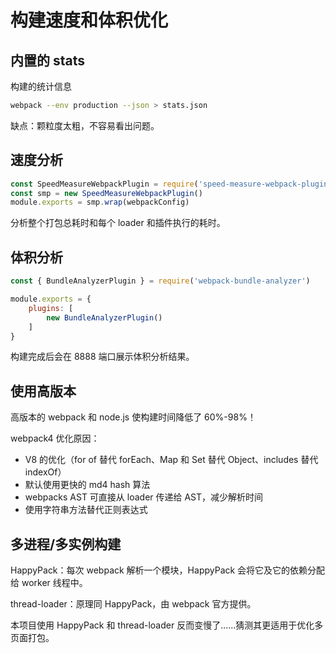 # 构建速度和体积优化

## 内置的 stats

构建的统计信息

```sh
webpack --env production --json > stats.json
```

缺点：颗粒度太粗，不容易看出问题。

## 速度分析

```js
const SpeedMeasureWebpackPlugin = require('speed-measure-webpack-plugin')
const smp = new SpeedMeasureWebpackPlugin()
module.exports = smp.wrap(webpackConfig)
```

分析整个打包总耗时和每个 loader 和插件执行的耗时。

## 体积分析

```js
const { BundleAnalyzerPlugin } = require('webpack-bundle-analyzer')

module.exports = {
    plugins: [
        new BundleAnalyzerPlugin()
    ]
}
```

构建完成后会在 8888 端口展示体积分析结果。

## 使用高版本

高版本的 webpack 和 node.js 使构建时间降低了 60%-98%！

webpack4 优化原因：
- V8 的优化（for of 替代 forEach、Map 和 Set 替代 Object、includes 替代 indexOf）
- 默认使用更快的 md4 hash 算法
- webpacks AST 可直接从 loader 传递给 AST，减少解析时间
- 使用字符串方法替代正则表达式

## 多进程/多实例构建

HappyPack：每次 webpack 解析一个模块，HappyPack 会将它及它的依赖分配给 worker 线程中。

thread-loader：原理同 HappyPack，由 webpack 官方提供。

本项目使用 HappyPack 和 thread-loader 反而变慢了......猜测其更适用于优化多页面打包。